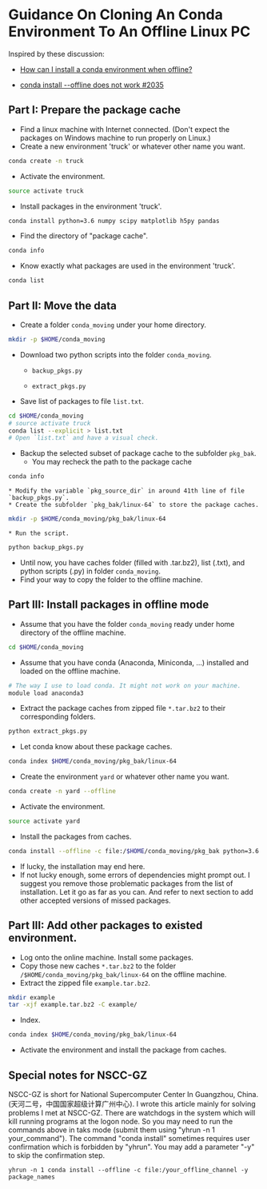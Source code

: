 # Guidance On Cloning An Conda Environment To An Offline Linux PC

Inspired by these discussion:

* [How can I install a conda environment when offline?](https://stackoverflow.com/questions/31729731/how-can-i-install-a-conda-environment-when-offline)

* [conda install --offline does not work #2035](https://github.com/conda/conda/issues/2035)

## Part I: Prepare the package cache
* Find a linux machine with Internet connected. (Don't expect the packages on Windows machine to run properly on Linux.)
* Create a new environment 'truck' or whatever other name you want.
```sh
conda create -n truck
```
* Activate the environment.
```sh
source activate truck
```
* Install packages in the environment 'truck'.
```sh
conda install python=3.6 numpy scipy matplotlib h5py pandas
```
* Find the directory of "package cache".
```sh
conda info
```
* Know exactly what packages are used in the environment 'truck'.
```sh
conda list
```

## Part II: Move the data
* Create a folder `conda_moving` under your home directory.
```sh
mkdir -p $HOME/conda_moving
```
* Download two python scripts into the folder `conda_moving`.

    * `backup_pkgs.py`

    * `extract_pkgs.py`

* Save list of packages to file `list.txt`.
```sh
cd $HOME/conda_moving
# source activate truck
conda list --explicit > list.txt
# Open `list.txt` and have a visual check.
```
* Backup the selected subset of package cache to the subfolder `pkg_bak`.
    * You may recheck the path to the package cache
```sh
conda info
```
    * Modify the variable `pkg_source_dir` in around 41th line of file `backup_pkgs.py`.
    * Create the subfolder `pkg_bak/linux-64` to store the package caches.
```sh
mkdir -p $HOME/conda_moving/pkg_bak/linux-64
```
    * Run the script.
```sh
python backup_pkgs.py
```
* Until now, you have caches folder (filled with .tar.bz2), list (.txt), and python scripts (.py) in folder `conda_moving`.
* Find your way to copy the folder to the offline machine.

## Part III: Install packages in offline mode
* Assume that you have the folder `conda_moving` ready under home directory of the offline machine.
```sh
cd $HOME/conda_moving
```
* Assume that you have conda (Anaconda, Miniconda, ...) installed and loaded on the offline machine.
```sh
# The way I use to load conda. It might not work on your machine.
module load anaconda3
``` 
* Extract the package caches from zipped file `*.tar.bz2` to their corresponding folders.
```sh
python extract_pkgs.py
```
* Let conda know about these package caches.
```sh
conda index $HOME/conda_moving/pkg_bak/linux-64
```
* Create the environment `yard` or whatever other name you want.
```sh
conda create -n yard --offline
```
* Activate the environment.
```sh
source activate yard
```
* Install the packages from caches.
```sh
conda install --offline -c file:/$HOME/conda_moving/pkg_bak python=3.6 numpy scipy matplotlib h5py pandas
```
* If lucky, the installation may end here.
* If not lucky enough, some errors of dependencies might prompt out. I suggest you remove those problematic packages from the list of installation. Let it go as far as you can. And refer to next section to add other accepted versions of missed packages.

## Part III: Add other packages to existed environment.
* Log onto the online machine. Install some packages.
* Copy those new caches `*.tar.bz2` to the folder `/$HOME/conda_moving/pkg_bak/linux-64` on the offline machine.
* Extract the zipped file `example.tar.bz2`.
```sh
mkdir example
tar -xjf example.tar.bz2 -C example/ 
```
* Index.
```sh
conda index $HOME/conda_moving/pkg_bak/linux-64
```
* Activate the environment and install the package from caches.

## Special notes for NSCC-GZ 
NSCC-GZ is short for National Supercomputer Center In Guangzhou, China. (天河二号，中国国家超级计算广州中心).
I wrote this article mainly for solving problems I met at NSCC-GZ.
There are watchdogs in the system which will kill running programs at the logon node.
So you may need to run the commands above in taks mode (submit them using "yhrun -n 1 your_command").
The command "conda install" sometimes requires user confirmation which is forbidden by "yhrun". You may add a parameter "-y" to skip the confirmation step.
```
yhrun -n 1 conda install --offline -c file:/your_offline_channel -y package_names
```
